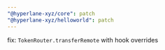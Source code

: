 ```yaml
---
"@hyperlane-xyz/core": patch
"@hyperlane-xyz/helloworld": patch
---
```


fix: `TokenRouter.transferRemote` with hook overrides
